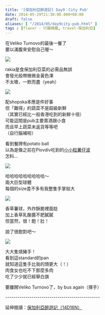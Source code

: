 ```yaml
---
title: '[保加利亞醉遊記] Day9：City Pub'
date: 2014-05-29T21:30:00.000+08:00
draft: false
aliases: [ "/2014/05/day9city-pub.html" ]
tags : [flavor - 行膳積腹, travel-保加利亞]
---
```


在Veliko Turnovo的最後一餐了  
要以滿腹來安慰自己喔～  

![](/images/bulgaria9c1.jpg)

rakia是食保加利亞菜的必需品無誤  
會發光般帶微微金黃色澤  
不太嗆，一飲而盡（yeah）  

![](/images/bulgaria9c2.jpg)

配shopska本應是件好事  
但「難得」的蔬菜不是超級新鮮  
（其實已經比一般香港吃到的新鮮十倍）  
可能這間是pub主要賣酒跟小食  
而且早上蔬菜未返貨等等吧  
（自行腦補啦）  
  
看到餐牌有potato ball  
以為是像之前在Plovdiv吃到的[小小粒薯仔波](https://hidie.net/bulgaria4b/)  
怎料...  

![](/images/bulgaria9c3.jpg)

哈哈哈哈哈哈哈哈哈～   
兩大巨型球體  
每個的size差不多有我整隻手掌般大  

![](/images/bulgaria9c4.jpg)

香草薯球，外炸酥脆裡面腍  
加上香草乳酪醬不肥膩膩  
但當然，很！飽！肚！  
  
說了很飽對吧～  

![](/images/bulgaria9c5.jpg)

大大隻燒豬手！  
看到這standard的pan  
就知道這隻手比我的頭更大（！）  
肉食女也吃不下那麼多肉  
吃了少少就已經舉白旗  
  
要離開Veliko Turnovo了，by bus again（揮手）  
  
\-----------------------------------------------  
  
延伸閱讀：[保加利亞醉遊記（14D16N）](https://hidie.net/bulgaria14d16n/)
